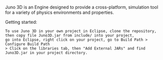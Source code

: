 Juno 3D  is an Engine designed to provide a cross-platform, simulation tool for a variety of physics environments and properties.

Getting started:

    To use Juno 3D in your own project in Eclipse, clone the repository, then copy file Juno3D.jar from include/ into your project, 
    go into Eclipse, right click on your project, go to Build Path > Configure Build Path
    > Click on the libraries tab, then "Add External JARs" and find Juno3D.jar in your project directory.
    
  
